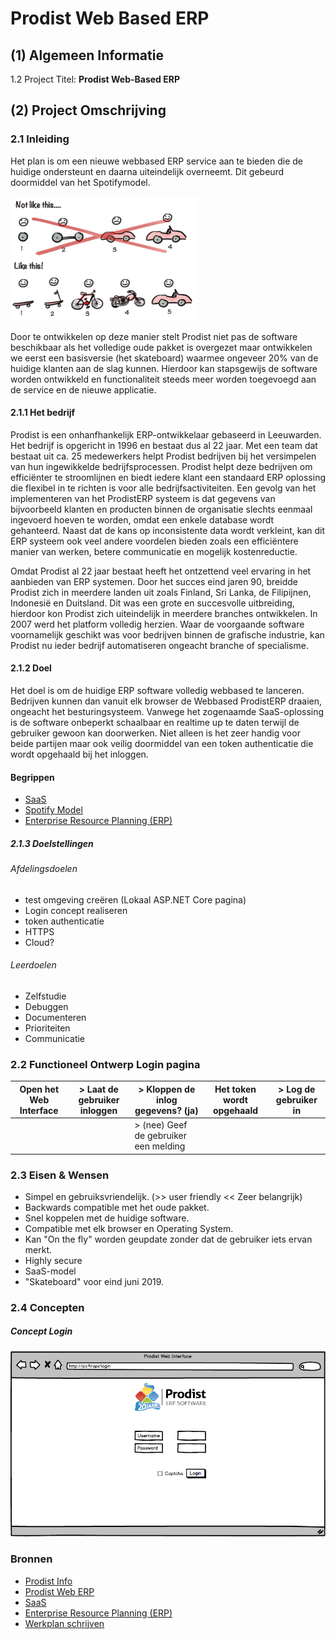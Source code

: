 # Prodist Web Based ERP


## (1) Algemeen Informatie
 1.2 Project Titel: <b> Prodist Web-Based ERP</b>  


## (2) Project Omschrijving  

### 2.1  Inleiding  

<p> Het plan is om een nieuwe webbased ERP service aan te bieden die de huidige ondersteunt en daarna uiteindelijk overneemt. Dit gebeurd doormiddel van het Spotifymodel. </p>

![](Images/Werkplan-9758bf0f.png)

<p> Door te ontwikkelen op deze manier stelt Prodist niet pas de software beschikbaar als het volledige oude pakket is overgezet maar ontwikkelen we eerst een basisversie (het skateboard)
    waarmee ongeveer 20% van de huidige klanten aan de slag kunnen.
    Hierdoor kan stapsgewijs de software worden ontwikkeld en functionaliteit steeds meer worden toegevoegd aan de service en de nieuwe applicatie. </p>


#### 2.1.1 Het bedrijf

<p> Prodist is een onhanfhankelijk ERP-ontwikkelaar gebaseerd in Leeuwarden. Het bedrijf is opgericht in 1996 en bestaat dus al 22 jaar.
    Met een team dat bestaat uit ca. 25 medewerkers helpt Prodist bedrijven bij het versimpelen van hun ingewikkelde bedrijfsprocessen.
    Prodist helpt deze bedrijven om efficiënter te stroomlijnen en biedt iedere klant een standaard ERP oplossing die flexibel in te richten is voor alle bedrijfsactiviteiten.
    Een gevolg van het implementeren van het ProdistERP systeem is dat gegevens van bijvoorbeeld klanten en producten binnen de organisatie slechts eenmaal ingevoerd hoeven te worden,
    omdat een enkele database wordt gehanteerd. Naast dat de kans op inconsistente data wordt verkleint, kan dit ERP systeem ook veel andere voordelen
    bieden zoals een efficiëntere manier van werken, betere communicatie en mogelijk kostenreductie. </p>

<p> Omdat Prodist al 22 jaar bestaat heeft het ontzettend veel ervaring in het aanbieden van ERP systemen. Door het succes eind jaren 90, breidde Prodist zich
    in meerdere landen uit zoals Finland, Sri Lanka, de Filipijnen, Indonesië en Duitsland. Dit was een grote en succesvolle uitbreiding, hierdoor kon Prodist zich uiteindelijk in meerdere branches
    ontwikkelen. In 2007 werd het platform volledig herzien. Waar de voorgaande software voornamelijk geschikt was voor bedrijven binnen de grafische industrie,
    kan Prodist nu ieder bedrijf automatiseren ongeacht branche of specialisme. </p>




#### 2.1.2 Doel  

<p> Het doel is om de huidige ERP software volledig webbased te lanceren. Bedrijven kunnen dan vanuit elk browser de Webbased ProdistERP draaien, ongeacht het besturingsysteem.
    Vanwege het zogenaamde SaaS-oplossing is de software onbeperkt schaalbaar en realtime up te daten terwijl de gebruiker gewoon kan doorwerken. Niet alleen is het zeer handig voor beide partijen maar ook veilig doormiddel van een token authenticatie die wordt opgehaald bij het inloggen. </p>
    

#### Begrippen

* [SaaS](https://nl.wikipedia.org/wiki/Software_as_a_Service)
* [Spotify Model](https://agilescrumgroup.nl/spotify-model/)
* [Enterprise Resource Planning (ERP)](https://nl.wikipedia.org/wiki/Enterprise_resource_planning)


    
##### 2.1.3 Doelstellingen

###### Afdelingsdoelen

* test omgeving creëren (Lokaal ASP.NET Core pagina)
* Login concept realiseren
* token authenticatie
* HTTPS
* Cloud?
###### Leerdoelen

* Zelfstudie
* Debuggen
* Documenteren
* Prioriteiten
* Communicatie


### 2.2 Functioneel Ontwerp Login pagina  

| Open het Web Interface | > Laat de gebruiker inloggen | > Kloppen de inlog gegevens? (ja) |  Het token wordt opgehaald | > Log de gebruiker in |
|------------------------|:----------------------------:|------------------------------|--------------------------|----------------------------------|  
|                        |                              | > (nee) Geef de gebruiker een melding |


### 2.3 Eisen & Wensen  

 * Simpel en gebruiksvriendelijk. (>> user friendly << Zeer belangrijk)
 * Backwards compatible met het oude pakket.
 * Snel koppelen met de huidige software.
 * Compatible met elk browser en Operating System.
 * Kan "On the fly" worden geupdate zonder dat de gebruiker iets ervan merkt.
 * Highly secure
 * SaaS-model
 * "Skateboard" voor eind juni 2019.


### 2.4 Concepten

##### Concept Login

![](Images/Werkplan-731f8b05.png)


### Bronnen

* [Prodist Info](http://prodisterp.nl/prodist-erp-software/over-prodist-erp/)
* [Prodist Web ERP](http://prodisterp.nl/geen-categorie/prodisterp-wordt-volledig-webbased/)
* [SaaS](https://nl.wikipedia.org/wiki/Software_as_a_Service)
* [Enterprise Resource Planning (ERP)](https://nl.wikipedia.org/wiki/Enterprise_resource_planning)
* [Werkplan schrijven](https://nl.wikihow.com/Een-werkplan-schrijven)
